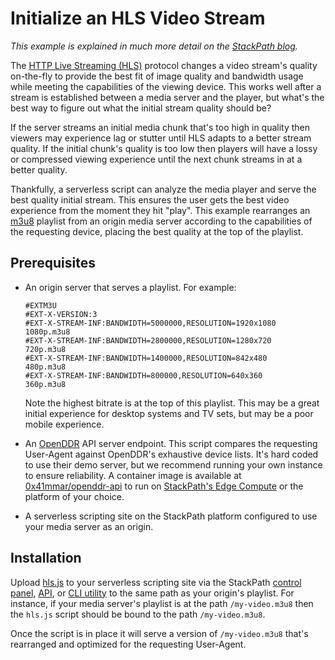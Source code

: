 # Initialize an HLS Video Stream

_This example is explained in much more detail on the [StackPath blog](https://blog.stackpath.com/optimize-hls-bitrate/)._

The [HTTP Live Streaming (HLS)](https://en.wikipedia.org/wiki/HTTP_Live_Streaming) 
protocol changes a video stream's quality on-the-fly to provide the best fit of 
image quality and bandwidth usage while meeting the capabilities of the viewing 
device. This works well after a stream is established between a media server and 
the player, but what's the best way to figure out what the initial stream 
quality should be? 

If the server streams an initial media chunk that's too high in quality then 
viewers may experience lag or stutter until HLS adapts to a better stream 
quality. If the initial chunk's quality is too low then players will have a 
lossy or compressed viewing experience until the next chunk streams in at a 
better quality. 

Thankfully, a serverless script can analyze the media player and serve the best 
quality initial stream. This ensures the user gets the best video experience 
from the moment they hit "play". This example rearranges an [m3u8](https://en.wikipedia.org/wiki/M3U) 
playlist from an origin media server according to the capabilities of the 
requesting device, placing the best quality at the top of the playlist. 

## Prerequisites

* An origin server that serves a playlist. For example:
  
  ```
  #EXTM3U
  #EXT-X-VERSION:3
  #EXT-X-STREAM-INF:BANDWIDTH=5000000,RESOLUTION=1920x1080
  1080p.m3u8
  #EXT-X-STREAM-INF:BANDWIDTH=2800000,RESOLUTION=1280x720
  720p.m3u8
  #EXT-X-STREAM-INF:BANDWIDTH=1400000,RESOLUTION=842x480
  480p.m3u8
  #EXT-X-STREAM-INF:BANDWIDTH=800000,RESOLUTION=640x360
  360p.m3u8
  ```
  
  Note the highest bitrate is at the top of this playlist. This may be a great 
initial experience for desktop systems and TV sets, but may be a poor mobile 
experience. 

* An [OpenDDR](http://openddr.mobi/) API server endpoint. This script compares 
the requesting User-Agent against OpenDDR's exhaustive device lists. It's hard 
coded to use their demo server, but we recommend running your own instance to 
ensure reliability. A container image is available at 
[0x41mmar/openddr-api](https://hub.docker.com/r/0x41mmar/openddr-api) to run on 
[StackPath's Edge Compute](https://www.stackpath.com/products/edge-computing/containers/) 
or the platform of your choice. 

* A serverless scripting site on the StackPath platform configured to use your 
media server as an origin.

## Installation

Upload [hls.js](hls.js) to your serverless scripting site via the StackPath 
[control panel](https://control.stackpath.com/), [API](https://stackpath.dev/), 
or [CLI utility](https://github.com/stackpath/serverless-scripting-cli) to the 
same path as your origin's playlist. For instance, if your media server's 
playlist is at the path `/my-video.m3u8` then the `hls.js` script should be bound to 
the path `/my-video.m3u8`.

Once the script is in place it will serve a version of `/my-video.m3u8` that's 
rearranged and optimized for the requesting User-Agent.